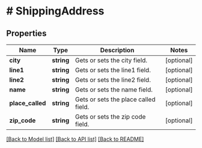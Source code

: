 # # ShippingAddress

## Properties

Name | Type | Description | Notes
------------ | ------------- | ------------- | -------------
**city** | **string** | Gets or sets the city field. | [optional] 
**line1** | **string** | Gets or sets the line1 field. | [optional] 
**line2** | **string** | Gets or sets the line2 field. | [optional] 
**name** | **string** | Gets or sets the name field. | [optional] 
**place_called** | **string** | Gets or sets the place called field. | [optional] 
**zip_code** | **string** | Gets or sets the zip code field. | [optional] 

[[Back to Model list]](../../README.md#documentation-for-models) [[Back to API list]](../../README.md#documentation-for-api-endpoints) [[Back to README]](../../README.md)


